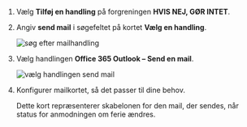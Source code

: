 1. Vælg **Tilføj en handling** på forgreningen **HVIS NEJ, GØR INTET**.
2. Angiv **send mail** i søgefeltet på kortet **Vælg en handling**.
   
    ![søg efter mailhandling](media/modern-approvals/search-send-email-no.png)
3. Vælg handlingen **Office 365 Outlook – Send en mail**.
   
    ![vælg handlingen send mail](media/modern-approvals/select-send-email-no.png)
4. Konfigurer mailkortet, så det passer til dine behov.
   
     Dette kort repræsenterer skabelonen for den mail, der sendes, når status for anmodningen om ferie ændres.

